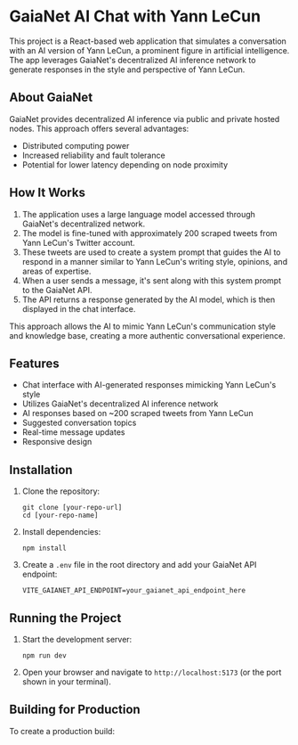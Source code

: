 # GaiaNet AI Chat with Yann LeCun

This project is a React-based web application that simulates a conversation with an AI version of Yann LeCun, a prominent figure in artificial intelligence. The app leverages GaiaNet's decentralized AI inference network to generate responses in the style and perspective of Yann LeCun.

## About GaiaNet

GaiaNet provides decentralized AI inference via public and private hosted nodes. This approach offers several advantages:
- Distributed computing power
- Increased reliability and fault tolerance
- Potential for lower latency depending on node proximity

## How It Works

1. The application uses a large language model accessed through GaiaNet's decentralized network.
2. The model is fine-tuned with approximately 200 scraped tweets from Yann LeCun's Twitter account.
3. These tweets are used to create a system prompt that guides the AI to respond in a manner similar to Yann LeCun's writing style, opinions, and areas of expertise.
4. When a user sends a message, it's sent along with this system prompt to the GaiaNet API.
5. The API returns a response generated by the AI model, which is then displayed in the chat interface.

This approach allows the AI to mimic Yann LeCun's communication style and knowledge base, creating a more authentic conversational experience.

## Features

- Chat interface with AI-generated responses mimicking Yann LeCun's style
- Utilizes GaiaNet's decentralized AI inference network
- AI responses based on ~200 scraped tweets from Yann LeCun
- Suggested conversation topics
- Real-time message updates
- Responsive design

## Installation

1. Clone the repository:
   ```
   git clone [your-repo-url]
   cd [your-repo-name]
   ```

2. Install dependencies:
   ```
   npm install
   ```

3. Create a `.env` file in the root directory and add your GaiaNet API endpoint:
   ```
   VITE_GAIANET_API_ENDPOINT=your_gaianet_api_endpoint_here
   ```

## Running the Project

1. Start the development server:
   ```
   npm run dev
   ```

2. Open your browser and navigate to `http://localhost:5173` (or the port shown in your terminal).

## Building for Production

To create a production build:
